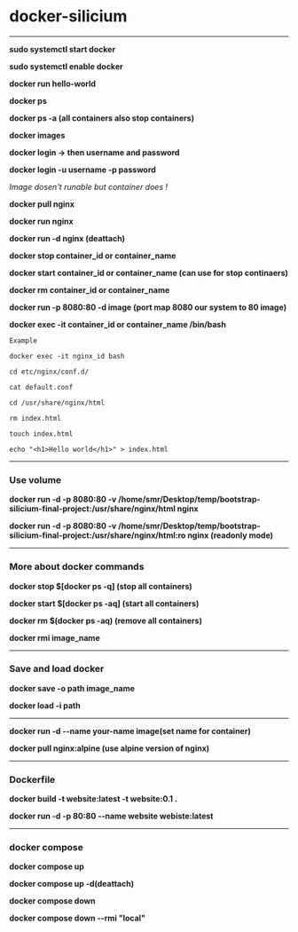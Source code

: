 # docker-silicium 

---

**sudo systemctl start docker**

**sudo systemctl enable docker**

**docker run hello-world**

**docker ps**

**docker ps -a (all containers also stop containers)**

**docker images**

**docker login -> then username and password**

**docker login -u username -p password**

*Image dosen't runable but container does !*

**docker pull nginx**

**docker run nginx**

**docker run -d nginx (deattach)**

**docker stop container_id or container_name**

**docker start container_id or container_name (can use for stop continaers)**

**docker rm container_id or container_name**

**docker run -p 8080:80 -d image (port map 8080 our system to 80 image)**

**docker exec -it container_id or container_name /bin/bash**

```
Example

docker exec -it nginx_id bash

cd etc/nginx/conf.d/

cat default.conf

cd /usr/share/nginx/html

rm index.html

touch index.html

echo "<h1>Hello world</h1>" > index.html

```

---

### Use volume

**docker run -d -p 8080:80 -v /home/smr/Desktop/temp/bootstrap-silicium-final-project:/usr/share/nginx/html nginx**

**docker run -d -p 8080:80 -v /home/smr/Desktop/temp/bootstrap-silicium-final-project:/usr/share/nginx/html:ro nginx (readonly mode)**

---
### More about docker commands

**docker stop $[docker ps -q] (stop all containers)**

**docker start $[docker ps -aq] (start all containers)**

**docker rm $(docker ps -aq) (remove all containers)**

**docker rmi image_name**

---
### Save and load docker

**docker save -o path image_name**

**docker load -i path**

---

**docker run -d --name your-name image(set name for container)**

**docker pull nginx:alpine (use alpine version of nginx)**

---

### Dockerfile

**docker build -t website:latest -t website:0.1 .**

**docker run -d -p 80:80 --name website webiste:latest**

---

### docker compose

**docker compose up**

**docker compose up -d(deattach)**

**docker compose down**

**docker compose down --rmi "local"**